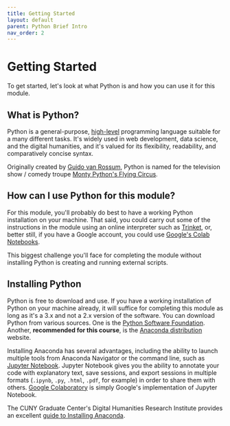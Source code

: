 ```yaml
---
title: Getting Started
layout: default
parent: Python Brief Intro
nav_order: 2
---
```

# Getting Started

To get started, let's look at what Python is and how you can use it for this module.

## What is Python?

Python is a general-purpose, [high-level]([high-level](https://www.computerhope.com/jargon/h/highll.htm)) programming language suitable for a many different tasks. It's widely used in web development, data science, and the digital humanities, and it's valued for its flexibility, readability, and comparatively concise syntax.

Originally created by [Guido van Rossum](https://www.computerhope.com/people/guido_van_rossum.htm), Python is named for the television show / comedy troupe [Monty Python's Flying Circus](https://en.wikipedia.org/wiki/Monty_Python%27s_Flying_Circus).

## How can I use Python for this module?

For this module, you'll probably do best to have a working Python installation on your machine. That said, you could carry out some of the instructions in the module using an online interpreter such as [Trinket](https://trinket.io/), or, better still, if you have a Google account, you could use [Google's Colab Notebooks](https://colab.research.google.com/).

This biggest challenge you'll face for completing the module without installing Python is creating and running external scripts.

## Installing Python

Python is free to download and use. If you have a working installation of Python on your machine already, it will suffice for completing this module as long as it's a 3.x and not a 2.x version of the software. You can download Python from various sources. One is the [Python Software Foundation](https://www.python.org/psf-landing/). Another, **recommended for this course**, is the [Anaconda distribution](https://www.anaconda.com) website.

Installing Anaconda has several advantages, including the ability to launch multiple tools from Anaconda Navigator or the command line, such as [Jupyter Notebook](https://jupyter.org/). Jupyter Notebook gives you the ability to annotate your code with explanatory text, save sessions, and export sessions in multiple formats (`.ipynb`, `.py`, `.html`, `.pdf`, for example) in order to share them with others. [Google Colaboratory](https://colab.research.google.com/) is simply Google's implementation of Jupyter Notebook.

The CUNY Graduate Center's Digital Humanities Research Institute provides an excellent [guide to Installing Anaconda](https://github.com/DHRI-Curriculum/install/blob/v2.0/guides/python.md).